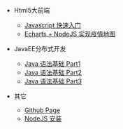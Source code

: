 <!-- docs/_sidebar.md -->
* Html5大前端
    * [Javascript 快速入门](html5/01_Javascript/)
    * [Echarts + NodeJS 实现疫情地图](javaee/)

* JavaEE分布式开发
    * [Java 语法基础 Part1](javaee/)
    * [Java 语法基础 Part2](javaee/)
    * [Java 语法基础 Part3](javaee/)

* 其它
    * [Github Page](other/01_githubpage/)
    * [NodeJS 安装](other/02_XXXX)